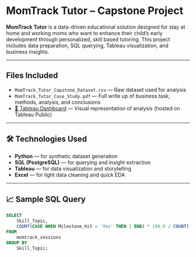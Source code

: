 #  MomTrack Tutor – Capstone Project

**MomTrack Tutor** is a data-driven educational solution designed for stay at home and working moms who want to enhance their child’s early development through personalized, skill based tutoring. This project includes data preparation, SQL querying, Tableau visualization, and business insights.

---

##  Files Included

* `MomTrack_Tutor_Capstone_Dataset.csv` — Raw dataset used for analysis
* `MomTrack_Tutor_Case_Study.pdf` — Full write up of business task, methods, analysis, and conclusions
* [🔗 Tableau Dashboard](INSERT-YOUR-LINK-HERE) — Visual representation of analysis (hosted on Tableau Public)

---

## 🛠 Technologies Used

* **Python** — for synthetic dataset generation
* **SQL (PostgreSQL)** — for querying and insight extraction
* **Tableau** — for data visualization and storytelling
* **Excel** — for light data cleaning and quick EDA

---

## 📈 Sample SQL Query

```sql
SELECT 
    Skill_Topic, 
    COUNT(CASE WHEN Milestone_Hit = 'Yes' THEN 1 END) * 100.0 / COUNT(*) AS Milestone_Hit_Percentage
FROM 
    momtrack_sessions
GROUP BY 
    Skill_Topic;
```

